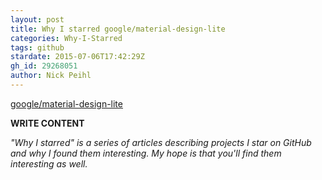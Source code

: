 ```yaml
---
layout: post
title: Why I starred google/material-design-lite
categories: Why-I-Starred
tags: github
stardate: 2015-07-06T17:42:29Z
gh_id: 29268051
author: Nick Peihl
---
```


[google/material-design-lite](star.repo.html_url)

**WRITE CONTENT**

*"Why I starred" is a series of articles describing projects I star on GitHub and why I found them interesting. My hope is that you'll find them interesting as well.*

